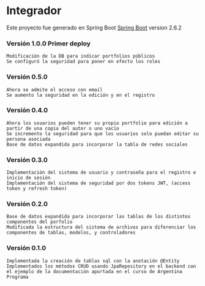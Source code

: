 # Integrador

Este proyecto fue generado en Spring Boot [Spring Boot](https://spring.io/projects/spring-boot) version 2.6.2

### Versión 1.0.0 Primer deploy
    Modificación de la DB para indicar portfolios públicos
    Se configuró la seguridad para poner en efecto los roles

### Versión 0.5.0
    Ahora se admite el acceso con email
    Se aumento la seguridad en la edición y en el registro

### Versión 0.4.0
    Ahora los usuarios pueden tener su propio portfolio para edición a partir de una copia del autor o uno vacío
    Se incremento la seguridad para que los usuarios solo puedan editar su persona asociada
    Base de datos expandida para incorporar la tabla de redes sociales

### Versión 0.3.0
	Implementación del sistema de usuario y contraseña para el registro e inicio de sesión
	Implementación del sistema de seguridad por dos tokens JWT, (access token y refresh token)

### Versión 0.2.0
	Base de datos expandida para incorporar las tablas de los distintos componentes del porfolio
	Modificada la estructura del sistema de archivos para diferenciar los componentes de tablas, modelos, y controladores

### Versión 0.1.0
	Implementada la creación de tablas sql con la anotación @Entity
	Implementados los métodos CRUD usando JpaRepository en el backend con el ejemplo de la documentación aportada en el curso de Argentina Programa

